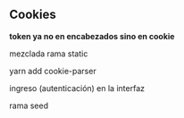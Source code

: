 ## Cookies
**token ya no en encabezados sino en cookie**

mezclada rama static
 
yarn add cookie-parser

ingreso (autenticación) en la interfaz

rama seed